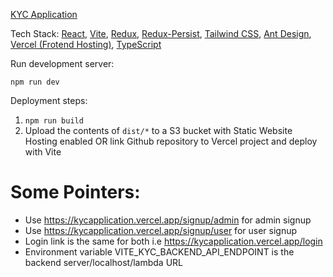 [KYC Application](https://kycapplication.vercel.app)

Tech Stack:
[React](https://reactjs.org/), [Vite](https://vitejs.dev/), [Redux](https://redux.js.org/), [Redux-Persist](https://www.npmjs.com/package/redux-persist), [Tailwind CSS](https://tailwindcss.com/), [Ant Design](https://ant.design/), [Vercel (Frotend Hosting)](https://vercel.com/), [TypeScript](https://www.typescriptlang.org/)

Run development server:

```
npm run dev
```

Deployment steps:

1. `npm run build`
2. Upload the contents of `dist/*` to a S3 bucket with Static Website Hosting enabled
   OR link Github repository to Vercel project and deploy with Vite

# Some Pointers:

- Use https://kycapplication.vercel.app/signup/admin for admin signup
- Use https://kycapplication.vercel.app/signup/user for user signup
- Login link is the same for both i.e https://kycapplication.vercel.app/login
- Environment variable VITE_KYC_BACKEND_API_ENDPOINT is the backend server/localhost/lambda URL

